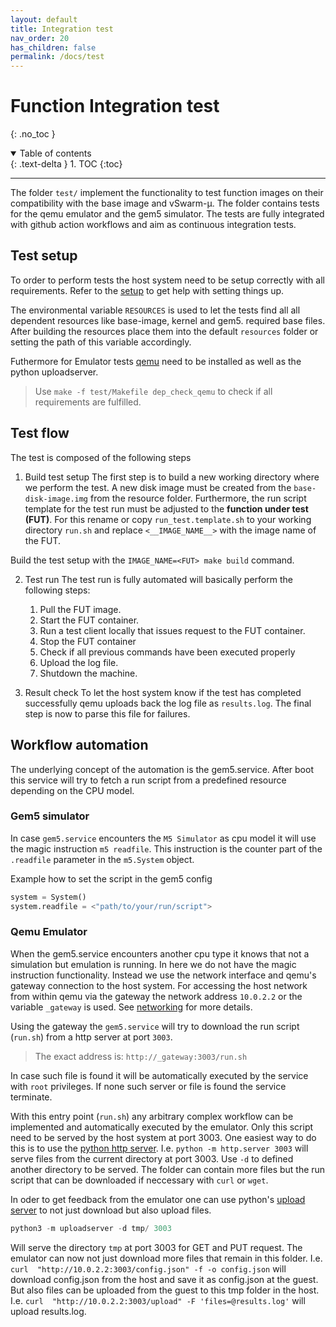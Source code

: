 ```yaml
---
layout: default
title: Integration test
nav_order: 20
has_children: false
permalink: /docs/test
---
```



# Function Integration test
{: .no_toc }

<details open markdown="block">
  <summary>
    Table of contents
  </summary>
  {: .text-delta }
1. TOC
{:toc}
</details>

---


The folder `test/` implement the functionality to test function images on their compatibility with the base image and vSwarm-&mu;. The folder contains tests for the qemu emulator and the gem5 simulator. The tests are fully integrated with github action workflows and aim as continuous integration tests.


## Test setup
To order to perform tests the host system need to be setup correctly with all requirements. Refer to the [setup](./../setup/setup.md) to get help with setting things up.

The environmental variable `RESOURCES` is used to let the tests find all all dependent resources like base-image, kernel and gem5. required base files. After building the resources place them into the default `resources` folder or setting the path of this variable accordingly.

Futhermore for Emulator tests [qemu](https://www.qemu.org/docs/master/) need to be installed as well as the python uploadserver.
> Use `make -f test/Makefile dep_check_qemu` to check if all requirements are fulfilled.

## Test flow
The test is composed of the following steps
1. Build test setup
The first step is to build a new working directory where we perform the test. A new disk image must be created from the `base-disk-image.img` from the resource folder.
Furthermore, the run script template for the test run must be adjusted to
the **function under test (FUT)**. For this rename or copy `run_test.template.sh` to your working directory `run.sh` and replace `<__IMAGE_NAME__>` with the image name of the FUT.

Build the test setup with the `IMAGE_NAME=<FUT> make build` command.

2. Test run
The test run is fully automated will basically perform the following steps:
    1. Pull the FUT image.
    1. Start the FUT container.
    1. Run a test client locally that issues request to the FUT container.
    1. Stop the FUT container
    1. Check if all previous commands have been executed properly
    1. Upload the log file.
    1. Shutdown the machine.

3. Result check
To let the host system know if the test has completed successfully qemu uploads back the log file as `results.log`. The final step is now to parse this file for failures.


## Workflow automation

The underlying concept of the automation is the gem5.service. After boot this service will try to fetch a run script from a predefined resource depending on the CPU model.

### Gem5 simulator
In case `gem5.service` encounters the `M5 Simulator` as cpu model it will use the magic instruction `m5 readfile`. This instruction is the counter part of the `.readfile` parameter in the `m5.System` object.

Example how to set the script in the gem5 config
```python
system = System()
system.readfile = <"path/to/your/run/script">
```


### Qemu Emulator
When the gem5.service encounters another cpu type it knows that not a simulation but emulation is running. In here we do not have the magic instruction functionality. Instead we use the network interface and qemu's gateway connection to the host system. For accessing the host network from within qemu via the gateway the network address `10.0.2.2` or the variable `_gateway` is used. See [networking](https://wiki.qemu.org/Documentation/Networking) for more details.

Using the gateway the `gem5.service` will try to download the run script (`run.sh`) from a http server at port `3003`.

> The exact address is: `http://_gateway:3003/run.sh`

In case such file is found it will be automatically executed by the service with `root` privileges. If none such server or file is found the service terminate.

With this entry point (`run.sh`) any arbitrary complex workflow can be implemented and automatically executed by the emulator. Only this script need to be served by the host system at port 3003. One easiest way to do this is to use the [python http server](https://docs.python.org/3/library/http.server.html).
I.e. `python -m http.server 3003` will serve files from the current directory at port 3003. Use `-d` to defined another directory to be served.
The folder can contain more files but the run script that can be downloaded if neccessary with `curl` or `wget`.

In oder to get feedback from the emulator one can use python's [upload server](https://pypi.org/project/uploadserver/) to not just download but also upload files.
```python
python3 -m uploadserver -d tmp/ 3003
```
Will serve the directory `tmp` at port 3003 for GET and PUT request. The emulator can now not just download more files that remain in this folder. I.e. `curl  "http://10.0.2.2:3003/config.json" -f -o config.json` will download config.json from the host and save it as config.json at the guest. But also files can be uploaded from the guest to this tmp folder in the host. I.e. `curl  "http://10.0.2.2:3003/upload" -F 'files=@results.log'` will upload results.log.



